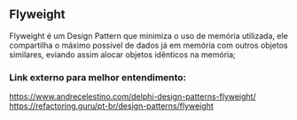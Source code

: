 ## Flyweight
Flyweight é um Design Pattern que minimiza o uso de memória utilizada, ele compartilha o máximo possível de dados já em memória com outros objetos similares, eviando assim alocar objetos idênticos na memória;

### Link externo para melhor entendimento:
https://www.andrecelestino.com/delphi-design-patterns-flyweight/
https://refactoring.guru/pt-br/design-patterns/flyweight